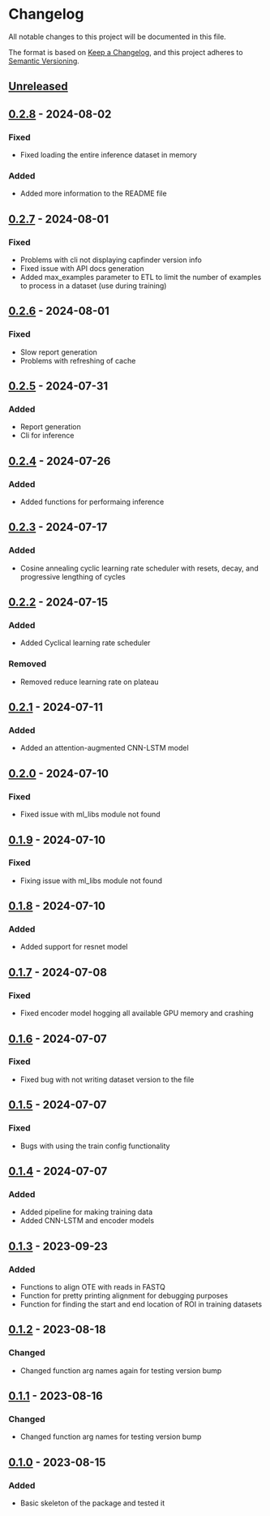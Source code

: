 # Changelog
All notable changes to this project will be documented in this file.

The format is based on [Keep a Changelog](https://keepachangelog.com/en/1.0.0/), and this project adheres to [Semantic Versioning](https://semver.org/spec/v2.0.0.html).

## [Unreleased]

## [0.2.8] - 2024-08-02
### Fixed
- Fixed loading the entire inference dataset in memory

### Added
- Added more information to the README file

## [0.2.7] - 2024-08-01
### Fixed
- Problems with cli not displaying capfinder version info
- Fixed issue with API docs generation
- Added max_examples parameter to ETL to limit the number of examples to process in a dataset (use during training)

## [0.2.6] - 2024-08-01
### Fixed
- Slow report generation
- Problems with refreshing of cache

## [0.2.5] - 2024-07-31
### Added
- Report generation
- Cli for inference

## [0.2.4] - 2024-07-26
### Added
- Added functions for performaing inference

## [0.2.3] - 2024-07-17
### Added
- Cosine annealing cyclic learning rate scheduler with resets, decay, and progressive lengthing of cycles

## [0.2.2] - 2024-07-15
### Added
- Added Cyclical learning rate scheduler

### Removed
- Removed reduce learning rate on plateau

## [0.2.1] - 2024-07-11
### Added
- Added an attention-augmented CNN-LSTM model

## [0.2.0] - 2024-07-10
### Fixed
- Fixed issue with ml_libs module not found

## [0.1.9] - 2024-07-10
### Fixed
- Fixing issue with ml_libs module not found

## [0.1.8] - 2024-07-10
### Added
- Added support for resnet model

## [0.1.7] - 2024-07-08
### Fixed
- Fixed encoder model hogging all available GPU memory and crashing

## [0.1.6] - 2024-07-07
### Fixed
- Fixed bug with not writing dataset version to the file

## [0.1.5] - 2024-07-07
### Fixed
- Bugs with using the train config functionality

## [0.1.4] - 2024-07-07
### Added
- Added pipeline for making training data
- Added CNN-LSTM and encoder models

## [0.1.3] - 2023-09-23
### Added
- Functions to align OTE with reads in FASTQ
- Function for pretty printing alignment for debugging purposes
- Function for finding the start and end location of ROI in training datasets

## [0.1.2] - 2023-08-18
### Changed
- Changed function arg names again for testing version bump

## [0.1.1] - 2023-08-16
### Changed
- Changed function arg names for testing version bump

## [0.1.0] - 2023-08-15
### Added
- Basic skeleton of the package and tested it

[Unreleased]: https://github.com/adnaniazi/capfinder/compare/0.2.8...master
[0.2.8]: https://github.com/adnaniazi/capfinder/compare/0.2.7...0.2.8
[0.2.7]: https://github.com/adnaniazi/capfinder/compare/0.2.6...0.2.7
[0.2.6]: https://github.com/adnaniazi/capfinder/compare/0.2.5...0.2.6
[0.2.5]: https://github.com/adnaniazi/capfinder/compare/0.2.4...0.2.5
[0.2.4]: https://github.com/adnaniazi/capfinder/compare/0.2.3...0.2.4
[0.2.3]: https://github.com/adnaniazi/capfinder/compare/0.2.2...0.2.3
[0.2.2]: https://github.com/adnaniazi/capfinder/compare/0.2.1...0.2.2
[0.2.1]: https://github.com/adnaniazi/capfinder/compare/0.2.0...0.2.1
[0.2.0]: https://github.com/adnaniazi/capfinder/compare/0.1.9...0.2.0
[0.1.9]: https://github.com/adnaniazi/capfinder/compare/0.1.8...0.1.9
[0.1.8]: https://github.com/adnaniazi/capfinder/compare/0.1.7...0.1.8
[0.1.7]: https://github.com/adnaniazi/capfinder/compare/0.1.6...0.1.7
[0.1.6]: https://github.com/adnaniazi/capfinder/compare/0.1.5...0.1.6
[0.1.5]: https://github.com/adnaniazi/capfinder/compare/0.1.4...0.1.5
[0.1.4]: https://github.com/adnaniazi/capfinder/compare/0.1.3...0.1.4
[0.1.3]: https://github.com/adnaniazi/capfinder/compare/0.1.2...0.1.3
[0.1.2]: https://github.com/adnaniazi/capfinder/compare/0.1.1...0.1.2
[0.1.1]: https://pypi.org/manage/project/capfinder/release/0.1.1/
[0.1.0]: https://pypi.org/manage/project/capfinder/release/0.1.0/


